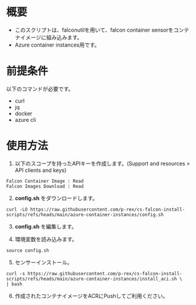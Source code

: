 # 概要
- このスクリプトは、falconutilを用いて、falcon container sensorをコンテナイメージに組み込みます。
- Azure container instances用です。
  


# 前提条件
以下のコマンドが必要です。 
- curl
- jq
- docker
- azure cli

  

# 使用方法

1. 以下のスコープを持ったAPIキーを作成します。(Support and resources > API clients and keys)
```
Falcon Container Image : Read
Falcon Images Download : Read
```

2.  **config.sh** をダウンロードします。
```
curl -LO https://raw.githubusercontent.com/p-rex/cs-falcon-install-scripts/refs/heads/main/azure-container-instances/config.sh
```

3. **config.sh** を編集します。

4. 環境変数を読み込みます。
```
source config.sh
```

5. センサーインストール。
```
curl -s https://raw.githubusercontent.com/p-rex/cs-falcon-install-scripts/refs/heads/main/azure-container-instances/install_aci.sh \
| bash
```

6. 作成されたコンテナイメージをACRにPushしてご利用ください。
